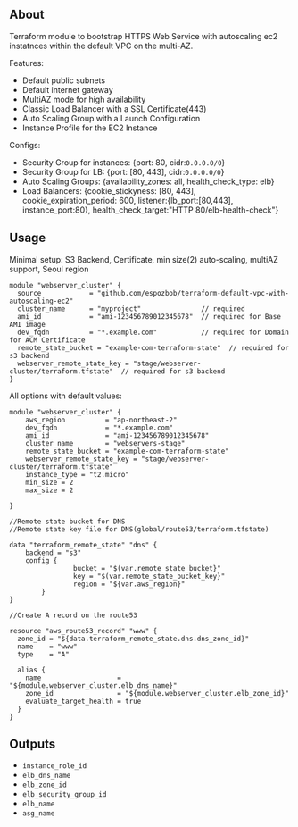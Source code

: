 ## About
Terraform module to bootstrap HTTPS Web Service with autoscaling ec2 instatnces within the default VPC on the multi-AZ.

Features:
* Default public subnets
* Default internet gateway
* MultiAZ mode for high availability 
* Classic Load Balancer with a SSL Certificate(443)
* Auto Scaling Group with a Launch Configuration
* Instance Profile for the EC2 Instance


Configs:
- Security Group for instances: {port: 80, cidr:`0.0.0.0/0`}
- Security Group for LB: {port: [80, 443], cidr:`0.0.0.0/0`}
- Auto Scaling Groups: {availability_zones: all, health_check_type: elb}
- Load Balancers: {cookie_stickyness: [80, 443], cookie_expiration_period: 600, listener:{lb_port:[80,443], instance_port:80}, health_check_target:"HTTP 80/elb-health-check"}



## Usage

Minimal setup: S3 Backend, Certificate, min size(2) auto-scaling, multiAZ support, Seoul region
```
module "webserver_cluster" {
  source            = "github.com/espozbob/terraform-default-vpc-with-autoscaling-ec2"
  cluster_name      = "myproject"               // required
  ami_id            = "ami-123456789012345678"  // required for Base AMI image
  dev_fqdn          = "*.example.com"           // required for Domain for ACM Certificate
  remote_state_bucket = "example-com-terraform-state"  // required for s3 backend
  webserver_remote_state_key = "stage/webserver-cluster/terraform.tfstate"  // required for s3 backend
}
```

All options with default values:
```
module "webserver_cluster" {
    aws_region          = "ap-northeast-2"
    dev_fqdn            = "*.example.com"
    ami_id              = "ami-123456789012345678"
    cluster_name        = "webservers-stage"
    remote_state_bucket = "example-com-terraform-state"
    webserver_remote_state_key = "stage/webserver-cluster/terraform.tfstate"
    instance_type = "t2.micro"
    min_size = 2
    max_size = 2
  
}

//Remote state bucket for DNS
//Remote state key file for DNS(global/route53/terraform.tfstate)

data "terraform_remote_state" "dns" {
    backend = "s3"
    config {
                bucket = "$(var.remote_state_bucket}"
                key = "$(var.remote_state_bucket_key}"
                region = "${var.aws_region}"
        }
}

//Create A record on the route53

resource "aws_route53_record" "www" {
  zone_id = "${data.terraform_remote_state.dns.dns_zone_id}"
  name    = "www"
  type    = "A"

  alias {
    name                   = "${module.webserver_cluster.elb_dns_name}"
    zone_id                = "${module.webserver_cluster.elb_zone_id}"
    evaluate_target_health = true
  }
}

```

## Outputs

* `instance_role_id`
* `elb_dns_name`
* `elb_zone_id`
* `elb_security_group_id`
* `elb_name`
* `asg_name`
